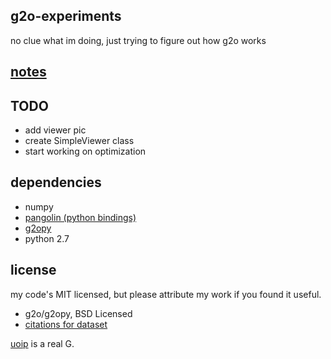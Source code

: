 g2o-experiments
---
no clue what im doing, just trying to figure out how g2o works

[notes](notes.md)
---

TODO
---
 - add viewer pic
 - create SimpleViewer class
 - start working on optimization

dependencies
---
 - numpy
 - [pangolin (python bindings)](https://github.com/uoip/pangolin)
 - [g2opy](https://github.com/uoip/g2opy)
 - python 2.7


license
---
my code's MIT licensed, but please attribute my work if you found it useful.
 - g2o/g2opy, BSD Licensed
 - [citations for dataset](data/dataset.md)

 [uoip](https://github.com/uoip) is a real G.
